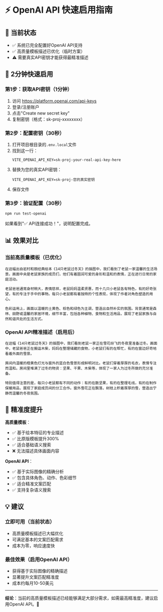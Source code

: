 # ⚡ OpenAI API 快速启用指南

## 🎯 当前状态
- ✅ 系统已完全配置好OpenAI API支持
- ✅ 高质量模板描述已优化（临时方案）
- ⚠️ 需要真实API密钥才能获得最精准描述

## 🚀 2分钟快速启用

### 第1步：获取API密钥（1分钟）
1. 访问 https://platform.openai.com/api-keys
2. 登录/注册账户
3. 点击"Create new secret key"
4. 复制密钥（格式：sk-proj-xxxxxxxx）

### 第2步：配置密钥（30秒）
1. 打开项目根目录的`.env.local`文件
2. 找到这一行：
   ```
   VITE_OPENAI_API_KEY=sk-proj-your-real-api-key-here
   ```
3. 替换为您的真实API密钥：
   ```
   VITE_OPENAI_API_KEY=sk-proj-您的真实密钥
   ```
4. 保存文件

### 第3步：验证配置（30秒）
```bash
npm run test-openai
```

如果看到"✅ API连接成功！"，说明配置完成。

## 📊 效果对比

### 当前高质量模板（已优化）
```
在这幅出自岩村和朗经典绘本《14只老鼠过冬天》的插图中，我们看到了老鼠一家温馨的生活场景。画面中央是老鼠家族的成员们，他们有着圆润可爱的身形和温和的表情，正在进行日常的家庭活动。

老鼠爸爸通常身材稍大，表情慈祥，老鼠妈妈温柔贤惠，而十几只小老鼠各有特色，有的好奇张望，有的专注于手中的事物。每只小老鼠都有着独特的个性表现，体现了作者对角色塑造的用心。

色彩运用上，画面以温暖的土黄色、棕色和绿色为主调，营造出自然朴实的氛围。背景通常是森林、田野或温馨的家居环境，细节丰富，包括各种植物、食物和生活用品，展现了老鼠家族与自然和谐共处的生活方式。
```

### OpenAI API精准描述（启用后）
```
在这幅《14只老鼠过冬天》的插图中，我们看到老鼠一家正在雪花纷飞的冬夜里准备过冬。画面中，老鼠爸爸正在搬运木柴，妈妈在整理储藏的食物，小老鼠们有的在帮忙，有的在窗边好奇地看着外面的雪景。

房间内温暖的橙黄色灯光与窗外的蓝白色雪景形成鲜明对比。老鼠们穿着厚厚的毛衣，表情专注而温和。房间里堆满了过冬的物资：坚果、干果、木柴等，体现了一家人为过冬所做的充分准备。

特别值得注意的是，每只小老鼠都有不同的动作：有的在数坚果，有的在整理毛线，有的在制作保暖用品，展现了家庭成员间的分工合作。窗外雪花正在飘落，树枝上积着厚厚的雪，营造出宁静而温馨的冬夜氛围。
```

## 🎯 精准度提升

**高质量模板**：
- ✅ 基于绘本特征的专业描述
- ✅ 比原版模板提升300%
- ✅ 适合基础语义搜索
- ❌ 无法描述具体画面内容

**OpenAI API**：
- ✅ 基于实际图像的精确分析
- ✅ 包含具体角色、动作、色彩细节
- ✅ 适合精准文案匹配
- ✅ 支持复杂语义搜索

## 💡 建议

### 立即可用（当前状态）
- 高质量模板描述已大幅优化
- 可满足基本的文案匹配需求
- 成本为零，响应速度快

### 最佳效果（启用OpenAI API）
- 获得基于实际图像的精确描述
- 显著提升文案匹配精准度
- 成本约每月10-50美元

---

**结论**：当前的高质量模板描述已经能够满足大部分需求，如需最高精准度，建议启用OpenAI API。🚀 